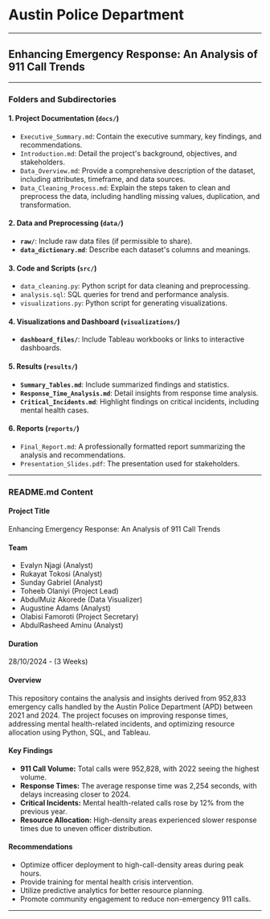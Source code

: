 # Austin Police Department
---

## Enhancing Emergency Response: An Analysis of 911 Call Trends

---

### **Folders and Subdirectories**

#### **1. Project Documentation (`docs/`)**
- `Executive_Summary.md`: Contain the executive summary, key findings, and recommendations.
- `Introduction.md`: Detail the project's background, objectives, and stakeholders.
- `Data_Overview.md`: Provide a comprehensive description of the dataset, including attributes, timeframe, and data sources.
- `Data_Cleaning_Process.md`: Explain the steps taken to clean and preprocess the data, including handling missing values, duplication, and transformation.

#### **2. Data and Preprocessing (`data/`)**
- **`raw/`**: Include raw data files (if permissible to share).
- **`data_dictionary.md`**: Describe each dataset's columns and meanings.

#### **3. Code and Scripts (`src/`)**
- `data_cleaning.py`: Python script for data cleaning and preprocessing.
- `analysis.sql`: SQL queries for trend and performance analysis.
- `visualizations.py`: Python script for generating visualizations.

#### **4. Visualizations and Dashboard (`visualizations/`)**
- **`dashboard_files/`**: Include Tableau workbooks or links to interactive dashboards.

#### **5. Results (`results/`)**
- **`Summary_Tables.md`**: Include summarized findings and statistics.
- **`Response_Time_Analysis.md`**: Detail insights from response time analysis.
- **`Critical_Incidents.md`**: Highlight findings on critical incidents, including mental health cases.

#### **6. Reports (`reports/`)**
- `Final_Report.md`: A professionally formatted report summarizing the analysis and recommendations.
- `Presentation_Slides.pdf`: The presentation used for stakeholders.

---

### **README.md Content**

#### **Project Title**
Enhancing Emergency Response: An Analysis of 911 Call Trends  

#### **Team**
- Evalyn Njagi (Analyst)
- Rukayat Tokosi (Analyst)
- Sunday Gabriel (Analyst)
- Toheeb Olaniyi (Project Lead)
- AbdulMuiz Akorede (Data Visualizer)
- Augustine Adams (Analyst)
- Olabisi Famoroti (Project Secretary)
- AbdulRasheed Aminu (Analyst)


#### **Duration**
28/10/2024 - (3 Weeks)  

#### **Overview**
This repository contains the analysis and insights derived from 952,833 emergency calls handled by the Austin Police Department (APD) between 2021 and 2024. The project focuses on improving response times, addressing mental health-related incidents, and optimizing resource allocation using Python, SQL, and Tableau.  

#### **Key Findings**
- **911 Call Volume:** Total calls were 952,828, with 2022 seeing the highest volume.  
- **Response Times:** The average response time was 2,254 seconds, with delays increasing closer to 2024.  
- **Critical Incidents:** Mental health-related calls rose by 12% from the previous year.  
- **Resource Allocation:** High-density areas experienced slower response times due to uneven officer distribution.  

#### **Recommendations**
- Optimize officer deployment to high-call-density areas during peak hours.  
- Provide training for mental health crisis intervention.  
- Utilize predictive analytics for better resource planning.  
- Promote community engagement to reduce non-emergency 911 calls.  

---
